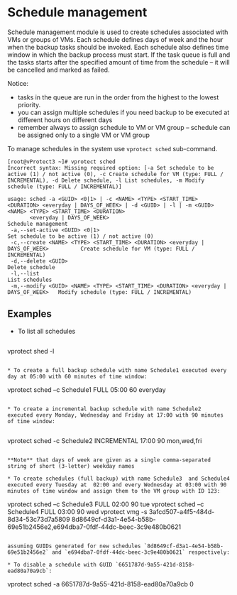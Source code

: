 # Schedule management

Schedule management module is used to create schedules associated with VMs or groups of VMs. Each schedule defines days of week and the hour when the backup tasks should be invoked. Each schedule also defines time window in which the backup process must start. If the task queue is full and the tasks starts after the specified amount of time from the schedule – it will be cancelled and marked as failed. Notice:
* tasks in the queue are run in the order from the highest to the lowest priority.* you can assign multiple schedules if you need backup to be executed at different hours on different days* remember always to assign schedule to VM or VM group – schedule can be assigned only to a single VM or VM group

To manage schedules in the system use `vprotect sched` sub-command. 

```
[root@vProtect3 ~]# vprotect sched
Incorrect syntax: Missing required option: [-a Set schedule to be active (1) / not active (0), -c Create schedule for VM (type: FULL / INCREMENTAL), -d Delete schedule, -l List schedules, -m Modify schedule (type: FULL / INCREMENTAL)]

usage: sched -a <GUID> <0|1> | -c <NAME> <TYPE> <START_TIME> <DURATION> <everyday | DAYS_OF_WEEK> | -d <GUID> | -l | -m <GUID> <NAME> <TYPE> <START_TIME> <DURATION>
       <everyday | DAYS_OF_WEEK>
Schedule management
 -a,--set-active <GUID> <0|1>                                                         Set schedule to be active (1) / not active (0)
 -c,--create <NAME> <TYPE> <START_TIME> <DURATION> <everyday | DAYS_OF_WEEK>          Create schedule for VM (type: FULL / INCREMENTAL)
 -d,--delete <GUID>                                                                   Delete schedule
 -l,--list                                                                            List schedules
 -m,--modify <GUID> <NAME> <TYPE> <START_TIME> <DURATION> <everyday | DAYS_OF_WEEK>   Modify schedule (type: FULL / INCREMENTAL)
```	

## Examples
* To list all schedules

  ```
vprotect shed -l
  ```
		
* To create a full backup schedule with name Schedule1 executed every day at 05:00 with 60 minutes of time window:  

  ```
vprotect sched –c Schedule1 FULL 05:00 60 everyday 
  ```
	
* To create a incremental backup schedule with name Schedule2  executed every Monday, Wednesday and Friday at 17:00 with 90 minutes of time window:
	
  ```
vprotect sched -c Schedule2 INCREMENTAL 17:00 90 mon,wed,fri
  ```
  **Note** that days of week are given as a single comma-separated string of short (3-letter) weekday names
  * To create schedules (full backup) with name Schedule3  and Schedule4  executed every Tuesday at  02:00 and every Wednesday at 03:00 with 90 minutes of time window and assign them to the VM group with ID 123:
  ```
vprotect sched –c Schedule3 FULL 02:00 90 tuevprotect sched –c Schedule4 FULL 03:00 90 wed
vprotect vmg -s 3afcd507-a4f5-484d-8d34-53c73d7a5809 8d8649cf-d3a1-4e54-b58b-69e51b2456e2,e694dba7-0fdf-44dc-beec-3c9e480b0621
  ```
  assuming GUIDs generated for new schedules `8d8649cf-d3a1-4e54-b58b-69e51b2456e2` and `e694dba7-0fdf-44dc-beec-3c9e480b0621` respectively: * To disable a schedule with GUID `6651787d-9a55-421d-8158-ead80a70a9cb`:

  ```
vprotect sched -a 6651787d-9a55-421d-8158-ead80a70a9cb 0
  ```